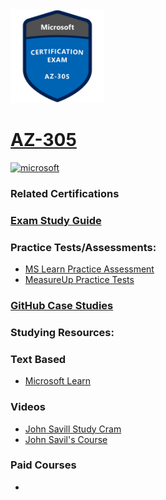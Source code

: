 <img src="/Images/certs/az-305.png" width="150" height="150">

# [AZ-305](https://learn.microsoft.com/certifications/exams/az-305)

 <a href='https://learn.microsoft.com/en-us/certifications/browse/?type=role-based&levels=advanced' target="_blank"><img alt='microsoft' src='https://img.shields.io/badge/expert-100000?style=for-the-badge&logo=microsoft&logoColor=white&labelColor=0078D4&color=212221'/></a>

### Related Certifications

### [Exam Study Guide](https://aka.ms/az305-studyguide)

### Practice Tests/Assessments:
- [MS Learn Practice Assessment](https://learn.microsoft.com/certifications/exams/az-305/practice/assessment?assessment-type=practice&assessmentId=15)
- [MeasureUp Practice Tests](https://www.measureup.com/microsoft-practice-test-az-305-designing-microsoft-azure-infrastructure-solutions.html)

### [GitHub Case Studies](https://aka.ms/az305labs)

### Studying Resources:
### Text Based
- [Microsoft Learn](https://learn.microsoft.com/certifications/exams/az-305)
### Videos
- [John Savill Study Cram](https://www.youtube.com/watch?v=vq9LuCM4YP4&list=PLlVtbbG169nH_CJl4wwKBfS1V8nMYr7xL&index=9&pp=iAQB)
- [John Savil's Course](https://www.youtube.com/playlist?list=PLlVtbbG169nHSnaP4ae33yQUI3zcmP5nP)
### Paid Courses
-
